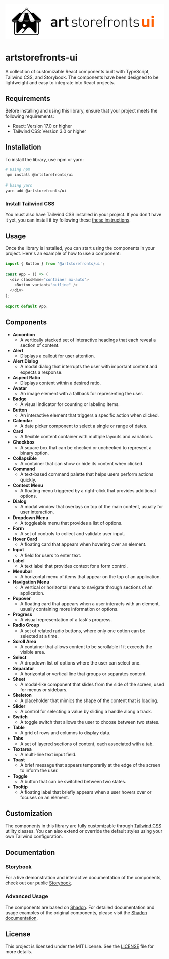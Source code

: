 <p align="center" width="100%">
  <img src="docs/asf-logo.png" />
</p>

# artstorefronts-ui

A collection of customizable React components built with TypeScript, Tailwind CSS, and Storybook. The components have been designed to be lightweight and easy to integrate into React projects.

## Requirements

Before installing and using this library, ensure that your project meets the following requirements:

- React: Version 17.0 or higher
- Tailwind CSS: Version 3.0 or higher

## Installation

To install the library, use npm or yarn:

```bash
# Using npm
npm install @artstorefronts/ui

# Using yarn
yarn add @artstorefronts/ui
```

### Install Tailwind CSS

You must also have Tailwind CSS installed in your project. If you don't have it yet, you can install it by following these [these instructions](https://tailwindcss.com/docs/installation).

## Usage

Once the library is installed, you can start using the components in your project. Here's an example of how to use a component:

```javascript
import { Button } from '@artstorefronts/ui';

const App = () => (
  <div className="container mx-auto">
    <Button variant="outline" />
  </div>
);

export default App;
```

## Components

- **Accordion**
  - A vertically stacked set of interactive headings that each reveal a section of content.
- **Alert**
  - Displays a callout for user attention.
- **Alert Dialog**
  - A modal dialog that interrupts the user with important content and expects a response.
- **Aspect Ratio**
  - Displays content within a desired ratio.
- **Avatar**
  - An image element with a fallback for representing the user.
- **Badge**
  - A visual indicator for counting or labeling items.
- **Button**
  - An interactive element that triggers a specific action when clicked.
- **Calendar**
  - A date picker component to select a single or range of dates.
- **Card**
  - A flexible content container with multiple layouts and variations.
- **Checkbox**
  - A square box that can be checked or unchecked to represent a binary option.
- **Collapsible**
  - A container that can show or hide its content when clicked.
- **Command**
  - A text-based command palette that helps users perform actions quickly.
- **Context Menu**
  - A floating menu triggered by a right-click that provides additional options.
- **Dialog**
  - A modal window that overlays on top of the main content, usually for user interaction.
- **Dropdown Menu**
  - A toggleable menu that provides a list of options.
- **Form**
  - A set of controls to collect and validate user input.
- **Hover Card**
  - A floating card that appears when hovering over an element.
- **Input**
  - A field for users to enter text.
- **Label**
  - A text label that provides context for a form control.
- **Menubar**
  - A horizontal menu of items that appear on the top of an application.
- **Navigation Menu**
  - A vertical or horizontal menu to navigate through sections of an application.
- **Popover**
  - A floating card that appears when a user interacts with an element, usually containing more information or options.
- **Progress**
  - A visual representation of a task's progress.
- **Radio Group**
  - A set of related radio buttons, where only one option can be selected at a time.
- **Scroll Area**
  - A container that allows content to be scrollable if it exceeds the visible area.
- **Select**
  - A dropdown list of options where the user can select one.
- **Separator**
  - A horizontal or vertical line that groups or separates content.
- **Sheet**
  - A modal-like component that slides from the side of the screen, used for menus or sidebars.
- **Skeleton**
  - A placeholder that mimics the shape of the content that is loading.
- **Slider**
  - A control for selecting a value by sliding a handle along a track.
- **Switch**
  - A toggle switch that allows the user to choose between two states.
- **Table**
  - A grid of rows and columns to display data.
- **Tabs**
  - A set of layered sections of content, each associated with a tab.
- **Textarea**
  - A multi-line text input field.
- **Toast**
  - A brief message that appears temporarily at the edge of the screen to inform the user.
- **Toggle**
  - A button that can be switched between two states.
- **Tooltip**
  - A floating label that briefly appears when a user hovers over or focuses on an element.

## Customization

The components in this library are fully customizable through [Tailwind CSS](https://tailwindcss.com/docs) utility classes. You can also extend or override the default styles using your own Tailwind configuration.

## Documentation

### Storybook

For a live demonstration and interactive documentation of the components, check out our public [Storybook](https://art-storefronts.github.io/artstorefronts-ui).

### Advanced Usage

The components are based on [Shadcn](https://ui.shadcn.com). For detailed documentation and usage examples of the original components, please visit the [Shadcn documentation](https://ui.shadcn.com/docs).

## License

This project is licensed under the MIT License. See the [LICENSE](LICENSE.md) file for more details.

